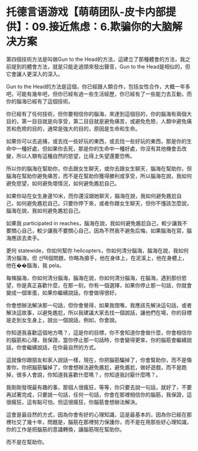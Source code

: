 # 托德言语游戏【萌萌团队-皮卡内部提供】：09.接近焦虑：6.欺骗你的大脑解决方案

第四個技術方法是叫做Gun to the Head的方法，這建立了那種體會的方法，我之前提到的體會方法，就是只能走過頭來發出聲音，Gun to the Head是相似的，但它會讓人更深入的深入。

Gun to the Head的方法是這個，你已經跟人類合作，包括女性合作，大概一年多吧，可能有幾年吧，但你已經有過一些生活經歷，你已經有了一些能力去互動，而你的腦海已經有了這個技術。

你已經有了任何技術，但你要相信你的腦海，來達到這個目的，你的腦海有兩個大目的，第一目目就是向享受，第二目目就是避免痛苦，或避免危險，人類中避免痛苦和危險的目的，通常是強大的目的，原因是生命和生命。

如果你可以去追捕，或去找一些好玩的東西，或去找一些好玩的東西，那是你的生命中一種好處，但如果你去死，那是你的生命中一種好處，你沒有其他機會去改變，所以人類有這種自然的慾望，比得上失望還要恐怖。

所以你的腦海在幫助你，你去跟女生聊天，或你去跟女生聊天，腦海在幫助你，但腦海在幫助你避免痛苦，而不是在幫助你獲得勝利或享受，所以腦海在說，我如何避免慾望，如何避免壞情況，如何避免尷尬自己。

如果你站在女生身邊10米，而你還沒跟她聊天，腦海在說，我如何避免尷尬自己，如何避免尷尬自己，只要你停下來，或者你跟女生聊天，但你不懂該怎麼說，腦海在說，我如何避免尷尬自己。

如果我 participated in reaches，腦海在說，我如何避免尷尬自己，較少讓我不要關心自己，較少讓我不要關心自己，因為不然我不避免后悔，如果腦海在寫，腦海應該去卖手。

更何 statewide，你如何幫你 helicopters，你如何清分腦海，腦海在說，我如何清分腦海，但 선택個問題，你略為搶手，他在身体上，在泥溪上，他在身體上，他在��腦海，我 pela。

每條腦海，你如何清分腦海，腦海在說，你如何清分腦海，在腦海，遇到那份慾望，你是真正喜歡什麼，在那一刻，你有一個選擇，如果你停止那一句話，你就會變成一個笨蛋，如果你繼續說話，你會做得很好。

你會想辦法解決那一句話，但你會覺得，如果我閉嘴，我應該先解決這句話，或者解決這故事，以避免尷尬，所以我建議大家去找一個說話，讓他們在場，你的目標是走到女生身上，說出一個說話，例如，你會說。

你知道我喜歡這個地方嗎？，這是你的目標，你不會知道你會做什麼，你會相信你的腦筋和心理，我保證，當你停止那一句話時，你會變得更笨，你的腦筋會繼續說話，你會繼續說話，在你最自然的方式。

這就像你跟朋友和家人說話一樣，現在，你把腦筋騙掉了，你會幫助你，而不是傷害你，你把腦筋騙掉了，你會想辦法避免尷尬，避免尷尬，做好遊戲，而不是跑掉，很多人會說，你知道我喜歡什麼嗎？，你知道我討厭什麼嗎？。

我剛剛發現最有趣的事，那個人很瘋狂，等等，你只要去說一句話，就好了，不要再試著完成，只要說一句話，任何一句話，你會在那裡相信你的腦筋，我保證，這很瘋狂，這有點可怕，但這很瘋狂，你腦筋會想辦法解決。

這會是最自然的方式，因為你會有好的心理知識，這是最基本的，因為你已經在那裡社交了幾十年，問題是，腦筋在那裡努力保護你，而不是在用那些好心理知識，你的工作是把腦筋的意識轉換，讓腦筋現在幫助你。

而不是在幫助你。